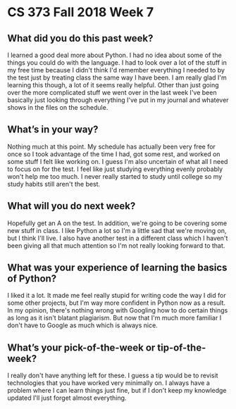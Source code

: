 # CS 373 Fall 2018 Week 7

## What did you do this past week?

I learned a good deal more about Python. I had no idea about some of the things you could do with the language. I had to look over a lot of the stuff in my free time because I didn't think I'd remember everything I needed to by the test just by treating class the same way I have been. I am really glad I'm learning this though, a lot of it seems really helpful. Other than just going over the more complicated stuff we went over in the last week I've been basically just looking through everything I've put in my journal and whatever shows in the files on the schedule.

## What’s in your way?

Nothing much at this point. My schedule has actually been very free for once so I took advantage of the time I had, got some rest, and worked on some stuff I felt like working on. I guess I'm also uncertain of what all I need to focus on for the test. I feel like just studying everything evenly probably won't help me too much. I never really started to study until college so my study habits still aren't the best.

## What will you do next week?

Hopefully get an A on the test. In addition, we're going to be covering some new stuff in class. I like Python a lot so I'm a little sad that we're moving on, but I think I'll live. I also have another test in a different class which I haven't been giving all that much attention so I'm not really looking forward to that.

## What was your experience of learning the basics of Python?

I liked it a lot. It made me feel really stupid for writing code the way I did for some other projects, but I'm way more confident in Python now as a result. In my opinion, there's nothing wrong with Googling how to do certain things as long as it isn't blatant plagiarism. But now that I'm much more familiar I don't have to Google as much which is always nice.

## What’s your pick-of-the-week or tip-of-the-week?

I really don't have anything left for these. I guess a tip would be to revisit technologies that you have worked very minimally on. I always have a problem where I can learn things just fine, but if I don't keep my knowledge updated I'll just forget almost everything.
